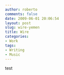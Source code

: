 ```yaml
---
author: roberto
comments: false
date: 2009-06-01 20:06:54
layout: post
slug: wire-yemen
title: Wire
categories:
- Work
tags:
- Writing
- Music
---
```


test